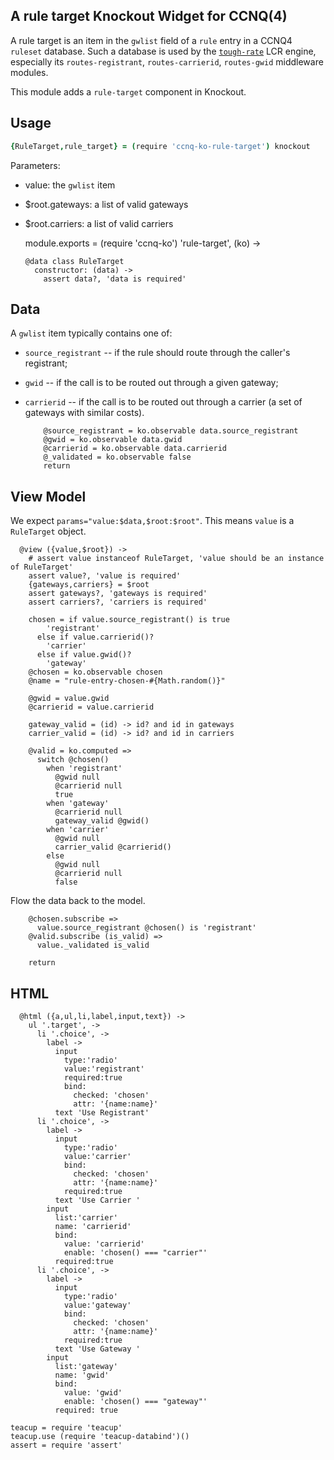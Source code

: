 A rule target Knockout Widget for CCNQ(4)
-----------------------------------------

A rule target is an item in the `gwlist` field of a `rule` entry in a CCNQ4 `ruleset` database. Such a database is used by the [`tough-rate`](https://github.com/shimaore/tough-rate) LCR engine, especially its `routes-registrant`, `routes-carrierid`, `routes-gwid` middleware modules.

This module adds a `rule-target` component in Knockout.

Usage
-----

```coffeescript
{RuleTarget,rule_target} = (require 'ccnq-ko-rule-target') knockout
```

Parameters:
- value: the `gwlist` item
- $root.gateways: a list of valid gateways
- $root.carriers: a list of valid carriers

    module.exports = (require 'ccnq-ko') 'rule-target', (ko) ->

      @data class RuleTarget
        constructor: (data) ->
          assert data?, 'data is required'

Data
----

A `gwlist` item typically contains one of:
- `source_registrant` -- if the rule should route through the caller's registrant;
- `gwid` -- if the call is to be routed out through a given gateway;
- `carrierid` -- if the call is to be routed out through a carrier (a set of gateways with similar costs).

          @source_registrant = ko.observable data.source_registrant
          @gwid = ko.observable data.gwid
          @carrierid = ko.observable data.carrierid
          @_validated = ko.observable false
          return

View Model
----------

We expect `params="value:$data,$root:$root"`. This means `value` is a `RuleTarget` object.

      @view ({value,$root}) ->
        # assert value instanceof RuleTarget, 'value should be an instance of RuleTarget'
        assert value?, 'value is required'
        {gateways,carriers} = $root
        assert gateways?, 'gateways is required'
        assert carriers?, 'carriers is required'

        chosen = if value.source_registrant() is true
            'registrant'
          else if value.carrierid()?
            'carrier'
          else if value.gwid()?
            'gateway'
        @chosen = ko.observable chosen
        @name = "rule-entry-chosen-#{Math.random()}"

        @gwid = value.gwid
        @carrierid = value.carrierid

        gateway_valid = (id) -> id? and id in gateways
        carrier_valid = (id) -> id? and id in carriers

        @valid = ko.computed =>
          switch @chosen()
            when 'registrant'
              @gwid null
              @carrierid null
              true
            when 'gateway'
              @carrierid null
              gateway_valid @gwid()
            when 'carrier'
              @gwid null
              carrier_valid @carrierid()
            else
              @gwid null
              @carrierid null
              false

Flow the data back to the model.

        @chosen.subscribe =>
          value.source_registrant @chosen() is 'registrant'
        @valid.subscribe (is_valid) =>
          value._validated is_valid

        return

HTML
----

      @html ({a,ul,li,label,input,text}) ->
        ul '.target', ->
          li '.choice', ->
            label ->
              input
                type:'radio'
                value:'registrant'
                required:true
                bind:
                  checked: 'chosen'
                  attr: '{name:name}'
              text 'Use Registrant'
          li '.choice', ->
            label ->
              input
                type:'radio'
                value:'carrier'
                bind:
                  checked: 'chosen'
                  attr: '{name:name}'
                required:true
              text 'Use Carrier '
            input
              list:'carrier'
              name: 'carrierid'
              bind:
                value: 'carrierid'
                enable: 'chosen() === "carrier"'
              required:true
          li '.choice', ->
            label ->
              input
                type:'radio'
                value:'gateway'
                bind:
                  checked: 'chosen'
                  attr: '{name:name}'
                required:true
              text 'Use Gateway '
            input
              list:'gateway'
              name: 'gwid'
              bind:
                value: 'gwid'
                enable: 'chosen() === "gateway"'
              required: true

    teacup = require 'teacup'
    teacup.use (require 'teacup-databind')()
    assert = require 'assert'
